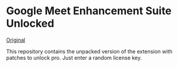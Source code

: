 # Google Meet Enhancement Suite Unlocked

[Original](https://chrome.google.com/webstore/detail/google-meet-enhancement-s/ljojmlmdapmnibgflmmminacbjebjpno)

This repository contains the unpacked version of the extension with patches to unlock pro.
Just enter a random license key.
